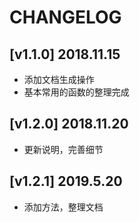 <!-- CHANGELOG.md -->

# CHANGELOG

## [v1.1.0] 2018.11.15

- 添加文档生成操作
- 基本常用的函数的整理完成

## [v1.2.0] 2018.11.20

- 更新说明，完善细节

## [v1.2.1] 2019.5.20

- 添加方法，整理文档
